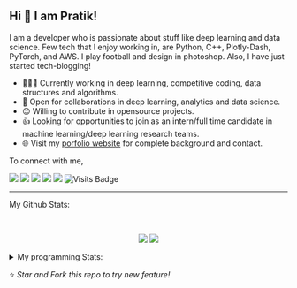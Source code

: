 ## Hi 👋 I am Pratik!
I am a developer who is passionate about stuff like deep learning and data science. Few tech that I enjoy working in, are Python, C++, Plotly-Dash, PyTorch, and  AWS. I play football and design in photoshop. Also, I have just started tech-blogging! 

- 👨🏽‍💻 Currently working in deep learning, competitive coding, data structures and algorithms.
- 🤝 Open for collaborations in deep learning, analytics and data science.
- 😊 Willing to contribute in opensource projects.
- 👍 Looking for opportunities to join as an intern/full time candidate in machine learning/deep learning research teams.
- 🌐 Visit my [porfolio website](https://pr2tik1.github.io/) for complete background and contact.

To connect with me,

[<img src="https://img.shields.io/badge/twitter-%231DA1F2.svg?&style=for-the-badge&logo=twitter&logoColor=white" />](https://twitter.com/Pratikpkb) [<img src="https://img.shields.io/badge/medium-%2312100E.svg?&style=for-the-badge&logo=medium&logoColor=white" />](https://medium.com/@pratikbaitha04)  [<img src="https://img.shields.io/badge/linkedin-%230077B5.svg?&style=for-the-badge&logo=linkedin&logoColor=white" />](https://www.linkedin.com/in/pratik-kumar04/) [<img src = "https://img.shields.io/badge/facebook-%231877F2.svg?&style=for-the-badge&logo=facebook&logoColor=white">](https://www.facebook.com/pr2tik1) [<img src ="https://img.shields.io/badge/portfolio-web-%23.svg?&style=for-the-badge&logo=&logoColor=white%22">](https://pr2tik1.github.io/) ![Visits Badge](https://badges.pufler.dev/visits/pr2tik1/pr2tik1?style=for-the-badge ) 

---
My Github Stats: 

<br>

<p align = "center">
  <img src = "https://github-readme-stats.vercel.app/api?username=pr2tik1&show_icons=true&theme=radical&line_height=27">
  <img src = "https://github-readme-stats.vercel.app/api/top-langs/?username=pr2tik1&hide=css,html&theme=tokyonight">
</p>


<details>
<summary> My programming Stats: </summary>
  
<!--START_SECTION:waka-->
**I'm an early 🐤** 

```text
🌞 Morning    89 commits     █████░░░░░░░░░░░░░░░░░░░░   20.23% 
🌆 Daytime    131 commits    ███████░░░░░░░░░░░░░░░░░░   29.77% 
🌃 Evening    166 commits    █████████░░░░░░░░░░░░░░░░   37.73% 
🌙 Night      54 commits     ███░░░░░░░░░░░░░░░░░░░░░░   12.27%

```
📅 **I'm Most Productive on Saturdays** 

```text
Monday       54 commits     ███░░░░░░░░░░░░░░░░░░░░░░   12.27% 
Tuesday      60 commits     ███░░░░░░░░░░░░░░░░░░░░░░   13.64% 
Wednesday    46 commits     ██░░░░░░░░░░░░░░░░░░░░░░░   10.45% 
Thursday     62 commits     ███░░░░░░░░░░░░░░░░░░░░░░   14.09% 
Friday       59 commits     ███░░░░░░░░░░░░░░░░░░░░░░   13.41% 
Saturday     85 commits     ████░░░░░░░░░░░░░░░░░░░░░   19.32% 
Sunday       74 commits     ████░░░░░░░░░░░░░░░░░░░░░   16.82%

```


📊 **This week I spent my time on** 

```text
💻 Operating Systems: 
Linux                    2 hrs 8 mins        █████████████████████████   100.0%

```


<!--END_SECTION:waka-->

---

</details>

⭐ *Star and Fork this repo to try new feature!* 
